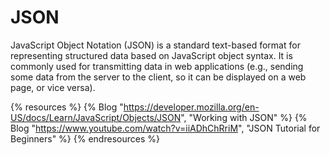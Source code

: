 # JSON

JavaScript Object Notation (JSON) is a standard text-based format for representing structured data based on JavaScript object syntax. It is commonly used for transmitting data in web applications (e.g., sending some data from the server to the client, so it can be displayed on a web page, or vice versa).

{% resources %}
  {% Blog "https://developer.mozilla.org/en-US/docs/Learn/JavaScript/Objects/JSON", "Working with JSON" %}
  {% Blog "https://www.youtube.com/watch?v=iiADhChRriM", "JSON Tutorial for Beginners" %}
{% endresources %}
